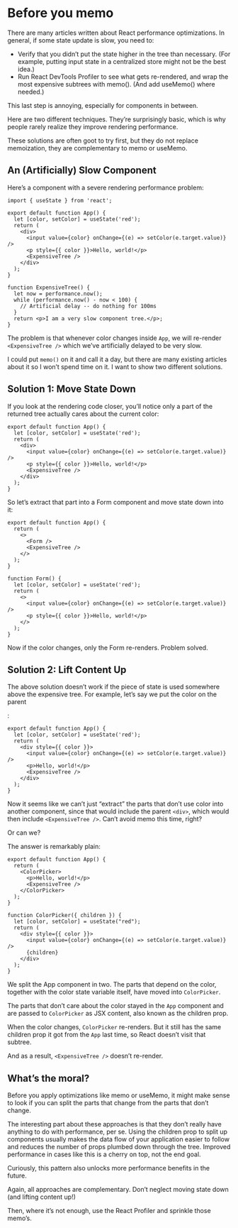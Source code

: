 # Before you memo

There are many articles written about React performance optimizations. In general, if some state update is slow, you need to:

- Verify that you didn’t put the state higher in the tree than necessary. (For example, putting input state in a centralized store might not be the best idea.)
- Run React DevTools Profiler to see what gets re-rendered, and wrap the most expensive subtrees with memo(). (And add useMemo() where needed.)

This last step is annoying, especially for components in between.

Here are two different techniques. They’re surprisingly basic, which is why people rarely realize they improve rendering performance.

These solutions are often goot to try first, but they do not replace memoization, they are complementary to memo or useMemo.

## An (Artificially) Slow Component
Here’s a component with a severe rendering performance problem:
```
import { useState } from 'react';
 
export default function App() {
  let [color, setColor] = useState('red');
  return (
    <div>
      <input value={color} onChange={(e) => setColor(e.target.value)} />
      <p style={{ color }}>Hello, world!</p>
      <ExpensiveTree />
    </div>
  );
}
 
function ExpensiveTree() {
  let now = performance.now();
  while (performance.now() - now < 100) {
    // Artificial delay -- do nothing for 100ms
  }
  return <p>I am a very slow component tree.</p>;
}
```

The problem is that whenever color changes inside `App`, we will re-render `<ExpensiveTree />` which we’ve artificially delayed to be very slow.

I could put `memo()` on it and call it a day, but there are many existing articles about it so I won’t spend time on it. I want to show two different solutions.

## Solution 1: Move State Down
If you look at the rendering code closer, you’ll notice only a part of the returned tree actually cares about the current color:

```
export default function App() {
  let [color, setColor] = useState('red');
  return (
    <div>
      <input value={color} onChange={(e) => setColor(e.target.value)} />
      <p style={{ color }}>Hello, world!</p>
      <ExpensiveTree />
    </div>
  );
}
```
So let’s extract that part into a Form component and move state down into it:
```
export default function App() {
  return (
    <>
      <Form />
      <ExpensiveTree />
    </>
  );
}
 
function Form() {
  let [color, setColor] = useState('red');
  return (
    <>
      <input value={color} onChange={(e) => setColor(e.target.value)} />
      <p style={{ color }}>Hello, world!</p>
    </>
  );
}
```

Now if the color changes, only the Form re-renders. Problem solved.

## Solution 2: Lift Content Up
The above solution doesn’t work if the piece of state is used somewhere above the expensive tree. For example, let’s say we put the color on the parent <div>:
```
export default function App() {
  let [color, setColor] = useState('red');
  return (
    <div style={{ color }}>
      <input value={color} onChange={(e) => setColor(e.target.value)} />
      <p>Hello, world!</p>
      <ExpensiveTree />
    </div>
  );
}
```


Now it seems like we can’t just “extract” the parts that don’t use color into another component, since that would include the parent `<div>`, which would then include `<ExpensiveTree />`. Can’t avoid memo this time, right?

Or can we?

The answer is remarkably plain:
```
export default function App() {
  return (
    <ColorPicker>
      <p>Hello, world!</p>
      <ExpensiveTree />
    </ColorPicker>
  );
}
 
function ColorPicker({ children }) {
  let [color, setColor] = useState("red");
  return (
    <div style={{ color }}>
      <input value={color} onChange={(e) => setColor(e.target.value)} />
      {children}
    </div>
  );
}
```

We split the App component in two. The parts that depend on the color, together with the color state variable itself, have moved into `ColorPicker`.

The parts that don’t care about the color stayed in the `App` component and are passed to `ColorPicker` as JSX content, also known as the children prop.

When the color changes, `ColorPicker` re-renders. But it still has the same children prop it got from the `App` last time, so React doesn’t visit that subtree.

And as a result, `<ExpensiveTree />` doesn’t re-render.

## What’s the moral?
Before you apply optimizations like memo or useMemo, it might make sense to look if you can split the parts that change from the parts that don’t change.

The interesting part about these approaches is that they don’t really have anything to do with performance, per se. Using the children prop to split up components usually makes the data flow of your application easier to follow and reduces the number of props plumbed down through the tree. Improved performance in cases like this is a cherry on top, not the end goal.

Curiously, this pattern also unlocks more performance benefits in the future.

Again, all approaches are complementary. Don’t neglect moving state down (and lifting content up!)

Then, where it’s not enough, use the React Profiler and sprinkle those memo’s.
